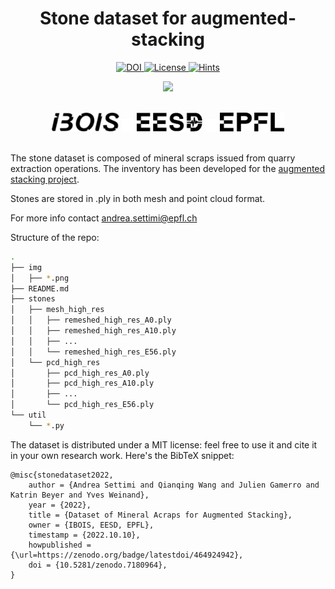 <h1 align="center">Stone dataset for augmented-stacking</h1>

<div align = "center">
    <a href="https://zenodo.org/badge/latestdoi/464924942">
        <img src="https://zenodo.org/badge/464924942.svg" alt="DOI">
    </a>
    <a href = "https://github.com/ibois-epfl/augmented-stacking">
        <img src = "https://img.shields.io/badge/license-MIT-green--gray" alt = "License" />
    </a>
    <a href = "http://hits.dwyl.com/ibois-epfl/augmented-stacking">
	    <img src = "https://hits.dwyl.com/ibois-epfl/augmented-stacking-dataset.svg?style=flat" alt = "Hints" />
    </a>
</div>


<p align="center">
    <img src="https://user-images.githubusercontent.com/50238678/173020102-c50f7609-2276-4d5a-8ca2-f5791145dc32.gif" width="400">
</p>
<br/>

<div align = "center">
    <a>
        <img src = "./img/ibosiTraspBlack.png" height="30"/>
    </a>
    <a>
        <img src = "./img/50x50-00000000.png" height="20"/>
    </a>
    <a>
        <img src = "./img/eesd_logo_black.png" height="30"/>
    </a>
    <a>
        <img src = "./img/50x50-00000000.png" height="20"/>
    </a>
    <a>
        <img src = "./img/logoEPFLblack.png" height="30"/>
    </a>
</div>

<br />


The stone dataset is composed of mineral scraps issued from quarry extraction operations. The inventory has been developed for the [augmented stacking project](https://github.com/ibois-epfl/augmented-stacking).

Stones are stored in .ply in both mesh and point cloud format.

For more info contact [andrea.settimi@epfl.ch](andrea.settimi@epfl.ch)

Structure of the repo:
```bash
.
├── img
│   ├── *.png
├── README.md
├── stones
│   ├── mesh_high_res
│   │   ├── remeshed_high_res_A0.ply
│   │   ├── remeshed_high_res_A10.ply
│   │   ├── ...
│   │   └── remeshed_high_res_E56.ply
│   └── pcd_high_res
│       ├── pcd_high_res_A0.ply
│       ├── pcd_high_res_A10.ply
│       ├── ...
│       └── pcd_high_res_E56.ply
└── util
    └── *.py
```

The dataset is distributed under a MIT license: feel free to use it and cite it in your own research work. Here's the BibTeX snippet:
```bibitex
@misc{stonedataset2022,
    author = {Andrea Settimi and Qianqing Wang and Julien Gamerro and Katrin Beyer and Yves Weinand},
    year = {2022},
    title = {Dataset of Mineral Acraps for Augmented Stacking},
    owner = {IBOIS, EESD, EPFL},
    timestamp = {2022.10.10},
    howpublished = {\url=https://zenodo.org/badge/latestdoi/464924942},
    doi = {10.5281/zenodo.7180964},
}
```
